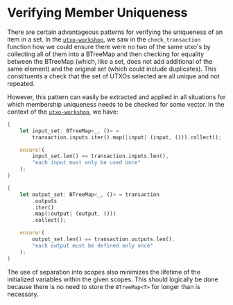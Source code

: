 # Verifying Member Uniqueness

There are certain advantageous patterns for verifying the uniqueness of an item in a set. In the [`utxo-workshop`](https://github.com/nczhu/utxo-workshop), we saw in the `check_transaction` function how we could ensure there were no two of the same utxo's by collecting all of them into a BTreeMap and then checking for equality between the BTreeMap (which, like a set, does not add additional of the same element)  and the original set (which could include duplicates). This constituents a check that the set of UTXOs selected are all unique and not repeated.

However, this pattern can easily be extracted and applied in all situations for which membership uniqueness needs to be checked for some vector. In the context of the [`utxo-workshop`](https://github.com/nczhu/utxo-workshop), we have:

```rust
{
    let input_set: BTreeMap<_, ()> =
        transaction.inputs.iter().map(|input| (input, ())).collect();

    ensure!(
        input_set.len() == transaction.inputs.len(),
        "each input must only be used once"
    );
}

{
    let output_set: BTreeMap<_, ()> = transaction
        .outputs
        .iter()
        .map(|output| (output, ()))
        .collect();

    ensure!(
        output_set.len() == transaction.outputs.len(),
        "each output must be defined only once"
    );
}
```

The use of separation into scopes also minimizes the lifetime of the initialized variables within the given scopes. This should logically be done because there is no need to store the `BTreeMap<T>` for longer than is necessary.